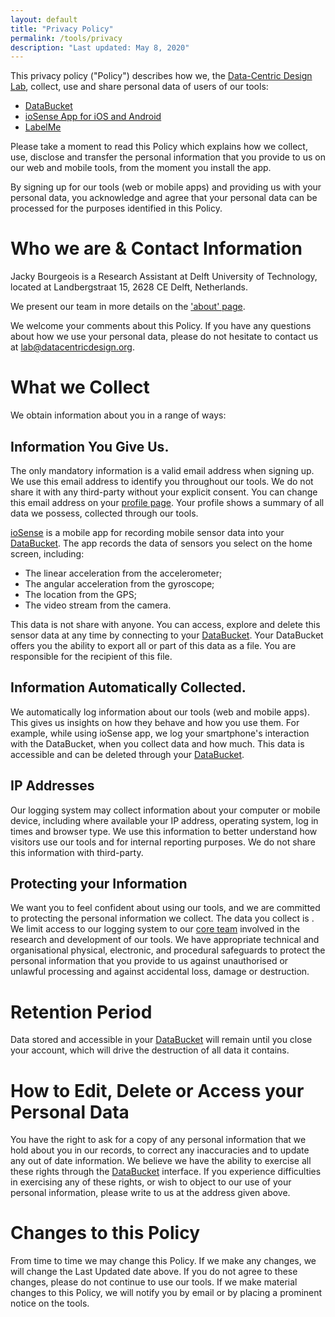 ```yaml
---
layout: default
title: "Privacy Policy"
permalink: /tools/privacy
description: "Last updated: May 8, 2020"
---
```


This privacy policy ("Policy") describes how we, the [Data-Centric Design Lab](https://datacentricdesign.org), collect,
use and share personal data of users of our tools:

- [DataBucket](/tools/bucket)
- [ioSense App for iOS and Android](/tools/iosense)
- [LabelMe](/tools/labelme)

Please take a moment to read this Policy which explains how we collect, use, disclose and transfer the personal
information that you provide to us on our web and mobile tools, from the moment you install the app.

By signing up for our tools (web or mobile apps) and providing us with your personal data, you acknowledge and agree that
your personal data can be processed for the purposes identified in this Policy.

# Who we are & Contact Information

Jacky Bourgeois is a Research Assistant at Delft University of Technology,
located at Landbergstraat 15, 2628 CE Delft, Netherlands.

We present our team in more details on the ['about' page](/about).

We welcome your comments about this Policy. If you have any questions about how we use your personal data,
please do not hesitate to contact us at [lab@datacentricdesign.org](mailto:lab@datacentricdesign.org).

# What we Collect

We obtain information about you in a range of ways:

## Information You Give Us.

The only mandatory information is a valid email address when signing up. We use this email address to identify you
throughout our tools. We do not share it with any third-party without your explicit consent. You can change this email
address on your [profile page](/). Your profile shows a summary of all data we possess, collected through our tools.

[ioSense](/tools/iosense) is a mobile app for recording mobile sensor data into your [DataBucket](/tools/bucket). The app
records the data of sensors you select on the home screen, including:

- The linear acceleration from the accelerometer;
- The angular acceleration from the gyroscope;
- The location from the GPS;
- The video stream from the camera.

This data is not share with anyone. You can access, explore and delete this sensor data at any time by connecting to your
[DataBucket](/tools/bucket). Your DataBucket offers you the ability to export all or part of this data as a file. You are 
responsible for the recipient of this file.

## Information Automatically Collected.

We automatically log information about our tools (web and mobile apps). This gives us insights on how they behave and
how you use them. For example, while using ioSense app, we log your smartphone's interaction with the DataBucket, when you
collect data and how much. This data is accessible and can be deleted through your [DataBucket](/tools/bucket).

## IP Addresses

Our logging system may collect information about your computer or mobile device, including where available your IP address,
operating system, log in times and browser type. We use this information to better understand how visitors use our tools and
for internal reporting purposes. We do not share this information with third-party.

## Protecting your Information

We want you to feel confident about using our tools, and we are committed to protecting the personal information we collect.
The data you collect is .
We limit access to our logging system to our [core team](/about) involved in the research and
development of our tools.
We have appropriate technical and organisational physical, electronic, and procedural safeguards to protect the personal
information that you provide to us against unauthorised or unlawful processing and against accidental loss, damage or
destruction.

# Retention Period

Data stored and accessible in your [DataBucket](/tools/bucket) will remain until you close your account, which will drive
the destruction of all data it contains.

# How to Edit, Delete or Access your Personal Data

You have the right to ask for a copy of any personal information that we hold about you in our records, to correct any
inaccuracies and to update any out of date information. We believe we have the ability to exercise all these rights
through the [DataBucket](/tools/bucket) interface. If you experience difficulties in exercising any of these rights,
or wish to object to our use of your personal information, please write to us at the address given above.

# Changes to this Policy

From time to time we may change this Policy. If we make any changes, we will change the Last Updated date above.
If you do not agree to these changes, please do not continue to use our tools. If we make material changes to this Policy,
we will notify you by email or by placing a prominent notice on the tools.
